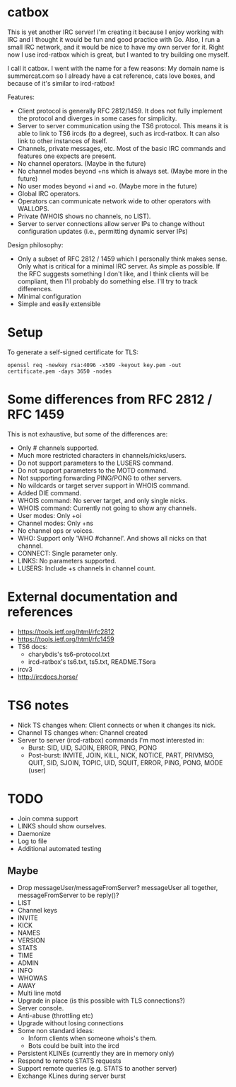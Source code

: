 # catbox

This is yet another IRC server! I'm creating it because I enjoy working with
IRC and I thought it would be fun and good practice with Go. Also, I run a
small IRC network, and it would be nice to have my own server for it. Right now
I use ircd-ratbox which is great, but I wanted to try building one myself.

I call it catbox. I went with the name for a few reasons: My domain name is
summercat.com so I already have a cat reference, cats love boxes, and because
of it's similar to ircd-ratbox!

Features:

  * Client protocol is generally RFC 2812/1459. It does not fully implement the
    protocol and diverges in some cases for simplicity.
  * Server to server communication using the TS6 protocol. This means it is able
    to link to TS6 ircds (to a degree), such as ircd-ratbox. It can also link to
    other instances of itself.
  * Channels, private messages, etc. Most of the basic IRC commands and features
    one expects are present.
  * No channel operators. (Maybe in the future)
  * No channel modes beyond +ns which is always set. (Maybe more in the future)
  * No user modes beyond +i and +o. (Maybe more in the future)
  * Global IRC operators.
  * Operators can communicate network wide to other operators with WALLOPS.
  * Private (WHOIS shows no channels, no LIST).
  * Server to server connections allow server IPs to change without
    configuration updates (i.e., permitting dynamic server IPs)

Design philosophy:

  * Only a subset of RFC 2812 / 1459 which I personally think makes sense. Only
    what is critical for a minimal IRC server. As simple as possible. If the
    RFC suggests something I don't like, and I think clients will be compliant,
    then I'll probably do something else. I'll try to track differences.
  * Minimal configuration
  * Simple and easily extensible


# Setup

To generate a self-signed certificate for TLS:

    openssl req -newkey rsa:4096 -x509 -keyout key.pem -out certificate.pem -days 3650 -nodes


# Some differences from RFC 2812 / RFC 1459

This is not exhaustive, but some of the differences are:

  * Only # channels supported.
  * Much more restricted characters in channels/nicks/users.
  * Do not support parameters to the LUSERS command.
  * Do not support parameters to the MOTD command.
  * Not supporting forwarding PING/PONG to other servers.
  * No wildcards or target server support in WHOIS command.
  * Added DIE command.
  * WHOIS command: No server target, and only single nicks.
  * WHOIS command: Currently not going to show any channels.
  * User modes: Only +oi
  * Channel modes: Only +ns
  * No channel ops or voices.
  * WHO: Support only 'WHO #channel'. And shows all nicks on that channel.
  * CONNECT: Single parameter only.
  * LINKS: No parameters supported.
  * LUSERS: Include +s channels in channel count.


# External documentation and references

  * https://tools.ietf.org/html/rfc2812
  * https://tools.ietf.org/html/rfc1459
  * TS6 docs:
    * charybdis's ts6-protocol.txt
    * ircd-ratbox's ts6.txt, ts5.txt, README.TSora
  * ircv3
  * http://ircdocs.horse/


# TS6 notes

  * Nick TS changes when: Client connects or when it changes its nick.
  * Channel TS changes when: Channel created
  * Server to server (ircd-ratbox) commands I'm most interested in:
    * Burst: SID, UID, SJOIN, ERROR, PING, PONG
    * Post-burst: INVITE, JOIN, KILL, NICK, NOTICE, PART, PRIVMSG, QUIT, SID,
      SJOIN, TOPIC, UID, SQUIT, ERROR, PING, PONG, MODE (user)


# TODO

  * Join comma support
  * LINKS should show ourselves.
  * Daemonize
  * Log to file
  * Additional automated testing


## Maybe

  * Drop messageUser/messageFromServer? messageUser all together,
    messageFromServer to be reply()?
  * LIST
  * Channel keys
  * INVITE
  * KICK
  * NAMES
  * VERSION
  * STATS
  * TIME
  * ADMIN
  * INFO
  * WHOWAS
  * AWAY
  * Multi line motd
  * Upgrade in place (is this possible with TLS connections?)
  * Server console.
  * Anti-abuse (throttling etc)
  * Upgrade without losing connections
  * Some non standard ideas:
    * Inform clients when someone whois's them.
    * Bots could be built into the ircd
  * Persistent KLINEs (currently they are in memory only)
  * Respond to remote STATS requests
  * Support remote queries (e.g. STATS to another server)
  * Exchange KLines during server burst
